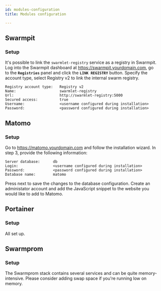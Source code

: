 ```yaml
---
id: modules-configuration
title: Modules configuration

---
```


## Swarmpit
### Setup
It's possible to link the `swarmlet-registry` service as a registry in Swarmpit.
Log into the Swarmpit dashboard at https://swarmpit.yourdomain.com, go to the **`Registries`** panel and click the **`LINK REGISTRY`** button. Specify the account type, select Registry v2 to link the internal swarm registry.
```
Registry account type:   Registry v2
Name:                    swarmlet-registry
Url:                     http://swarmlet-registry:5000
Secured access:          true
Username:                <username configured during installation>
Password:                <password configured during installation>
```

## Matomo
### Setup
Go to https://matomo.yourdomain.com and follow the installation wizard. In step 3, provide the following information:
```
Server database:      db
Login:                <username configured during installation>
Password:             <password configured during installation>
Database name:        matomo
```
Press next to save the changes to the database configuration. Create an administator account and add the JavaScript snippet to the website you would like to add to Matomo.

## Portainer
### Setup
All set up.

## Swarmprom
### Setup
The Swarmprom stack contains several services and can be quite memory-intensive. Please consider adding swap space if you're running low on memory.
